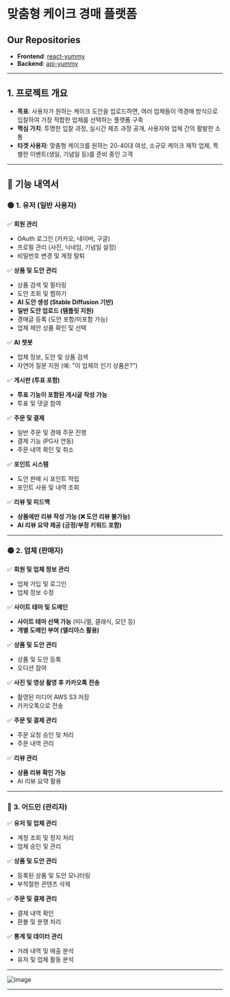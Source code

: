 # 맞춤형 케이크 경매 플랫폼

## Our Repositories
- **Frontend**: [react-yummy](https://github.com/YUMMY-Cake-Project/react-yummy)
- **Backend**: [api-yummy](https://github.com/YUMMY-Cake-Project/api-yummy)

---

## 1. 프로젝트 개요
- **목표**: 사용자가 원하는 케이크 도안을 업로드하면, 여러 업체들이 역경매 방식으로 입찰하여 가장 적합한 업체를 선택하는 플랫폼 구축
- **핵심 가치**: 투명한 입찰 과정, 실시간 제조 과정 공개, 사용자와 업체 간의 활발한 소통
- **타겟 사용자**: 맞춤형 케이크를 원하는 20-40대 여성, 소규모 케이크 제작 업체, 특별한 이벤트(생일, 기념일 등)를 준비 중인 고객

---
## 📌 기능 내역서

### 🟢 **1. 유저 (일반 사용자)**
✅ **회원 관리**  
- OAuth 로그인 (카카오, 네이버, 구글)  
- 프로필 관리 (사진, 닉네임, 기념일 설정)  
- 비밀번호 변경 및 계정 탈퇴  

✅ **상품 및 도안 관리**  
- 상품 검색 및 필터링  
- 도안 조회 및 찜하기  
- **AI 도안 생성 (Stable Diffusion 기반)**  
- **일반 도안 업로드 (템플릿 지원)**  
- 경매글 등록 (도안 포함/미포함 가능)  
- 업체 제안 상품 확인 및 선택  

✅ **AI 챗봇**  
- 업체 정보, 도안 및 상품 검색  
- 자연어 질문 지원 (예: "이 업체의 인기 상품은?")  

✅ **게시판 (투표 포함)**  
- **투표 기능이 포함된 게시글 작성 가능**  
- 투표 및 댓글 참여  

✅ **주문 및 결제**  
- 일반 주문 및 경매 주문 진행  
- 결제 기능 (PG사 연동)  
- 주문 내역 확인 및 취소  

✅ **포인트 시스템**  
- 도안 판매 시 포인트 적립  
- 포인트 사용 및 내역 조회  

✅ **리뷰 및 피드백**  
- **상품에만 리뷰 작성 가능 (❌ 도안 리뷰 불가능)**  
- **AI 리뷰 요약 제공 (긍정/부정 키워드 포함)**  

---

### 🟡 **2. 업체 (판매자)**
✅ **회원 및 업체 정보 관리**  
- 업체 가입 및 로그인  
- 업체 정보 수정  

✅ **사이트 테마 및 도메인**  
- **사이트 테마 선택 가능** (미니멀, 클래식, 모던 등)  
- **개별 도메인 부여 (엘리아스 활용)**  

✅ **상품 및 도안 관리**  
- 상품 및 도안 등록  
- 오디션 참여  

✅ **사진 및 영상 촬영 후 카카오톡 전송**  
- 촬영된 미디어 AWS S3 저장  
- 카카오톡으로 전송  

✅ **주문 및 결제 관리**  
- 주문 요청 승인 및 처리  
- 주문 내역 관리  

✅ **리뷰 관리**  
- **상품 리뷰 확인 가능**  
- AI 리뷰 요약 활용  

---

### 🔴 **3. 어드민 (관리자)**
✅ **유저 및 업체 관리**  
- 계정 조회 및 정지 처리  
- 업체 승인 및 관리  

✅ **상품 및 도안 관리**  
- 등록된 상품 및 도안 모니터링  
- 부적절한 콘텐츠 삭제  

✅ **주문 및 결제 관리**  
- 결제 내역 확인  
- 환불 및 분쟁 처리  

✅ **통계 및 데이터 관리**  
- 거래 내역 및 매출 분석  
- 유저 및 업체 활동 분석  

---

![image](https://github.com/user-attachments/assets/15591381-b033-4131-9694-f0f59645fe29)

---
